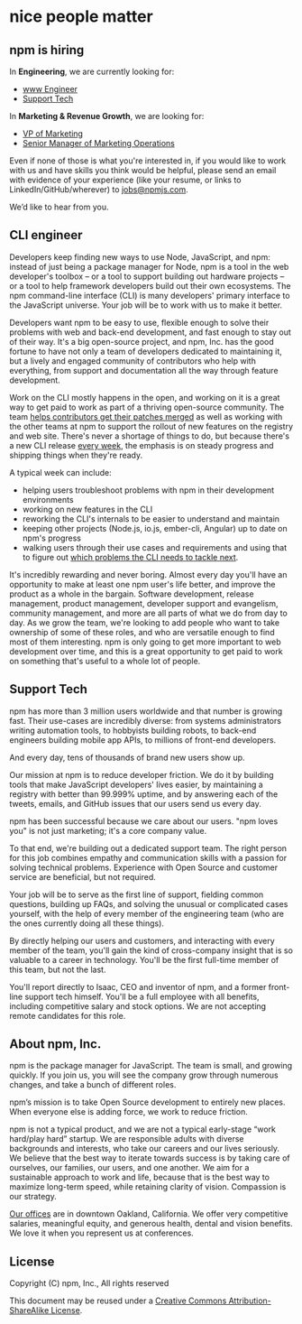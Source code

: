 <hgroup>
  <h1>nice people matter</h1>
  <h2>npm is hiring</h2>
</hgroup>

In **Engineering**, we are currently looking for:
* [www Engineer](#www-engineer)
* [Support Tech](#support-tech)

In **Marketing & Revenue Growth**, we are looking for:
* [VP of Marketing](https://www.npmjs.com/marketing-bd-sales#vp-of-marketing)
* [Senior Manager of Marketing Operations](https://www.npmjs.com/marketing-bd-sales#senior-marketing-operations-manager)

Even if none of those is what you're interested in, if you would like to work with us and have skills you think would be helpful, please send an email with evidence of your experience (like your resume, or links to LinkedIn/GitHub/wherever) to [jobs@npmjs.com](mailto:jobs@npmjs.com).

We’d like to hear from you.


## CLI engineer

Developers keep finding new ways to use Node, JavaScript, and npm: instead of just being a package manager for Node, npm is a tool in the web developer's toolbox – or a tool to support building out hardware projects – or a tool to help framework developers build out their own ecosystems. The npm command-line interface (CLI) is many developers' primary interface to the JavaScript universe. Your job will be to work with us to make it better.

Developers want npm to be easy to use, flexible enough to solve their problems with web and back-end development, and fast enough to stay out of their way. It's a big open-source project, and npm, Inc. has the good fortune to have not only a team of developers dedicated to maintaining it, but a lively and engaged community of contributors who help with everything, from support and documentation all the way through feature development.

Work on the CLI mostly happens in the open, and working on it is a great way to get paid to work as part of a thriving open-source community. The team [helps contributors get their patches merged](https://github.com/npm/npm/wiki/code-review-process) as well as working with the other teams at npm to support the rollout of new features on the registry and web site. There's never a shortage of things to do, but because there's a new CLI release [every week](https://github.com/npm/npm/wiki/Release-Process), the emphasis is on steady progress and shipping things when they're ready.

A typical week can include:
* helping users troubleshoot problems with npm in their development environments
* working on new features in the CLI
* reworking the CLI's internals to be easier to understand and maintain
* keeping other projects (Node.js, io.js, ember-cli, Angular) up to date on npm's progress
* walking users through their use cases and requirements and using that to figure out [which problems the CLI needs to tackle next](https://github.com/npm/npm/wiki/Roadmap).

It's incredibly rewarding and never boring. Almost every day you'll have an opportunity to make at least one npm user's life better, and improve the product as a whole in the bargain. Software development, release management, product management, developer support and evangelism, community management, and more are all parts of what we do from day to day. As we grow the team, we're looking to add people who want to take ownership of some of these roles, and who are versatile enough to find most of them interesting. npm is only going to get more important to web development over time, and this is a great opportunity to get paid to work on something that's useful to a whole lot of people.


## Support Tech

npm has more than 3 million users worldwide and that number is growing fast. Their use-cases are incredibly diverse: from systems administrators writing automation tools, to hobbyists building robots, to back-end engineers building mobile app APIs, to millions of front-end developers.

And every day, tens of thousands of brand new users show up.

Our mission at npm is to reduce developer friction. We do it by building tools that make JavaScript developers' lives easier, by maintaining a registry with better than 99.999% uptime, and by answering each of the tweets, emails, and GitHub issues that our users send us every day.

npm has been successful because we care about our users.  "npm loves you" is not just marketing; it's a core company value.

To that end, we're building out a dedicated support team.  The right person for this job combines empathy and communication skills with a passion for solving technical problems.  Experience with Open Source and customer service are beneficial, but not required.

Your job will be to serve as the first line of support, fielding common questions, building up FAQs, and solving the unusual or complicated cases yourself, with the help of every member of the engineering team (who are the ones currently doing all these things).

By directly helping our users and customers, and interacting with every member of the team, you'll gain the kind of cross-company insight that is so valuable to a career in technology.  You'll be the first full-time member of this team, but not the last.

You'll report directly to Isaac, CEO and inventor of npm, and a former front-line support tech himself.  You'll be a full employee with all benefits, including competitive salary and stock options.  We are not accepting remote candidates for this role.


## About npm, Inc.

npm is the package manager for JavaScript. The team is small, and growing quickly. If you join us, you will see the company grow through numerous changes, and take a bunch of different roles.

npm’s mission is to take Open Source development to entirely new places. When everyone else is adding force, we work to reduce friction.

npm is not a typical product, and we are not a typical early-stage “work hard/play hard” startup. We are responsible adults with diverse backgrounds and interests, who take our careers and our lives seriously. We believe that the best way to iterate towards success is by taking care of ourselves, our families, our users, and one another. We aim for a sustainable approach to work and life, because that is the best way to maximize long-term speed, while retaining clarity of vision. Compassion is our strategy.

[Our offices](https://www.google.com/maps/place/200+Frank+H+Ogawa+Plaza/@37.805544,-122.2720659,17z/data=!3m1!4b1!4m2!3m1!1s0x808f80b1a2db786f:0x4685356d4acb43ef) are in downtown Oakland, California. We offer very competitive salaries, meaningful equity, and generous health, dental and vision benefits. We love it when you represent us at conferences.

## License

Copyright (C) npm, Inc., All rights reserved

This document may be reused under a [Creative Commons Attribution-ShareAlike License](http://creativecommons.org/licenses/by-sa/4.0/).
